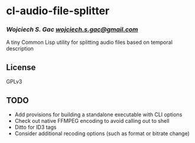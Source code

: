 # cl-audio-file-splitter
### _Wojciech S. Gac <wojciech.s.gac@gmail.com>_

A tiny Common Lisp utility for splitting audio files based on temporal description

## License

GPLv3

## TODO
  * Add provisions for building a standalone executable with CLI options
  * Check out native FFMPEG encoding to avoid calling out to shell
  * Ditto for ID3 tags
  * Consider additional recoding options (such as format or bitrate change)
